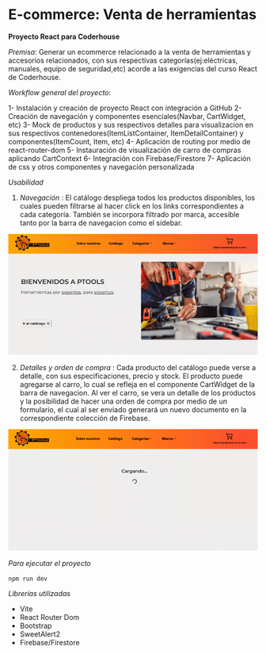 # E-commerce: Venta de herramientas

**Proyecto React para Coderhouse**

*Premisa*: Generar un ecommerce relacionado a la venta de herramientas y accesorios relacionados, con sus respectivas
categorías(ej:eléctricas, manuales, equipo de seguridad,etc) acorde a las exigencias del curso React de Coderhouse.

*Workflow general del proyecto*:

1- Instalación y creación de proyecto React con integración a GitHub
2- Creación de navegación y componentes esenciales(Navbar, CartWidget, etc)
3- Mock de productos y sus respectivos detalles para visualizacion en sus respectivos contenedores(ItemListContainer, ItemDetailContainer) y componentes(ItemCount, Item, etc)
4- Aplicación de routing por medio de react-router-dom
5- Instauración de visualización de carro de compras aplicando CartContext
6- Integración con Firebase/Firestore
7- Aplicación de css y otros componentes y navegación personalizada

*Usabilidad*

1. *Navegación* : El catálogo despliega todos los productos disponibles, los cuales pueden filtrarse al hacer click en los links correspondientes a cada categoría. También se incorpora filtrado por marca, accesible tanto por la barra de navegacion como el sidebar.

![](https://github.com/Jemuth/PreEntregaI-JuanJana/blob/main/public/ToolAppTest1.gif)

2. *Detalles y orden de compra* : Cada producto del catálogo puede verse a detalle, con sus especificaciones, precio y stock. El producto puede agregarse al carro, lo cual se refleja en el componente CartWidget de la barra de navegacion. Al ver el carro, se vera un detalle de los productos y la posibilidad de hacer una orden de compra por medio de un formulario, el cual al ser enviado generará un nuevo documento en la correspondiente colección de Firebase.

![](https://github.com/Jemuth/PreEntregaI-JuanJana/blob/main/public/ToolAppTest2.gif)

*Para ejecutar el proyecto*

    npm run dev

*Librerías utilizadas*

* Vite
* React Router Dom
* Bootstrap
* SweetAlert2
* Firebase/Firestore